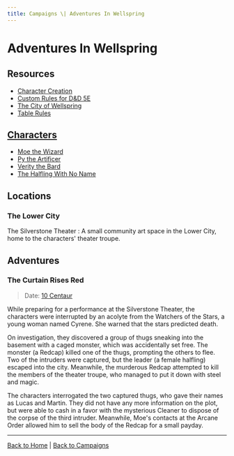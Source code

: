 ```yaml
---
title: Campaigns \| Adventures In Wellspring
---
```


# Adventures In Wellspring

## Resources

- [Character Creation](./character-creation)
- [Custom Rules for D&D 5E]({{site.baseurl}}/systems/5e)
- [The City of Wellspring]({{site.baseurl}}/settings/wellspring)
- [Table Rules](./table-rules)

## [Characters](./characters)

- [Moe the Wizard](./characters#moe)
- [Py the Artificer](./characters#py-hornraven)
- [Verity the Bard](./characters#verity)
- [The Halfling With No Name](./characters#the-halfling-with-no-name)

## Locations

### The Lower City

The Silverstone Theater
: A small community art space in the Lower City, home to the characters' theater troupe.

## Adventures

### The Curtain Rises Red

> Date: [10 Centaur]({{site.baseurl}}/settings/wellspring/life#calendar)

While preparing for a performance at the Silverstone Theater, the characters were interrupted by an acolyte from the Watchers of the Stars, a young woman named Cyrene. She warned that the stars predicted death.

On investigation, they discovered a group of thugs sneaking into the basement with a caged monster, which was accidentally set free. The monster (a Redcap) killed one of the thugs, prompting the others to flee. Two of the intruders were captured, but the leader (a female halfling) escaped into the city. Meanwhile, the murderous Redcap attempted to kill the members of the theater troupe, who managed to put it down with steel and magic.

The characters interrogated the two captured thugs, who gave their names as Lucas and Martin. They did not have any more information on the plot, but were able to cash in a favor with the mysterious Cleaner to dispose of the corpse of the third intruder. Meanwhile, Moe's contacts at the Arcane Order allowed him to sell the body of the Redcap for a small payday.

---

[Back to Home]({{site.baseurl}}/)
|
[Back to Campaigns]({{site.baseurl}}/campaigns)
